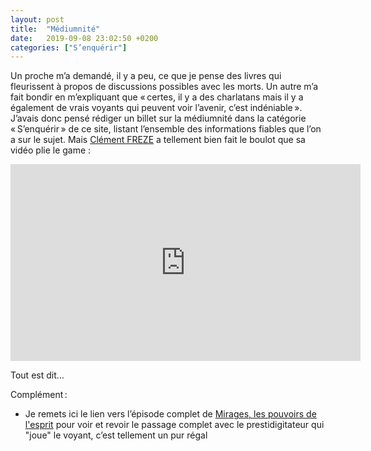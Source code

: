 ```yaml
---
layout: post
title:  "Médiumnité"
date:   2019-09-08 23:02:50 +0200
categories: ["S’enquérir"]
---
```

Un proche m’a demandé, il y a peu, ce que je pense des livres qui fleurissent à propos de discussions possibles avec les morts. Un autre m’a fait bondir en m’expliquant que « certes, il y a des charlatans mais il y a également de vrais voyants qui peuvent voir l’avenir, c’est indéniable ». J’avais donc pensé rédiger un billet sur la médiumnité dans la catégorie « S’enquérir » de ce site, listant l’ensemble des informations fiables que l’on a sur le sujet. Mais [Clément FREZE](http://clementfreze.fr/) a tellement bien fait le boulot que sa vidéo plie le game :

<iframe width="560" height="315" src="https://www.youtube.com/embed/pzQmDOhX45A" title="YouTube video player" frameborder="0" allow="accelerometer; autoplay; clipboard-write; encrypted-media; gyroscope; picture-in-picture" allowfullscreen></iframe>

Tout est dit…

Complément :
* Je remets ici le lien vers l’épisode complet de [Mirages, les pouvoirs de l'esprit](https://www.youtube.com/watch?v=Fm6WEA6VDJ4) pour voir et revoir le passage complet avec le prestidigitateur qui "joue" le voyant, c’est tellement un pur régal


<!--more-->
